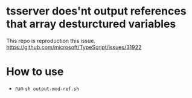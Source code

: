 # tsserver does'nt output references that array desturctured variables

This repo is reproduction this issue.  
https://github.com/microsoft/TypeScript/issues/31922

# How to use

- run `sh output-mod-ref.sh`
